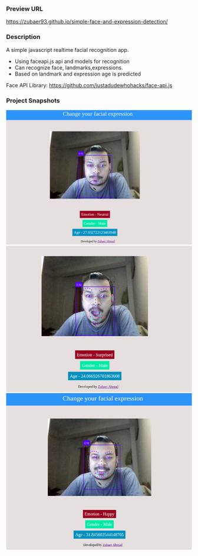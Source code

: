 ### Preview URL
https://zubaer93.github.io/simple-face-and-expression-detection/

### Description

A simple javascript realtime facial recognition app.

- Using faceapi.js api and models for recognition
- Can recognize face, landmarks,expressions.
- Based on landmark and expression age is predicted

Face API Library: https://github.com/justadudewhohacks/face-api.js

### Project Snapshots

![](images/snapshot_1.png)
![](images/snapshot_2.png)
![](images/snapshot_3.png)
